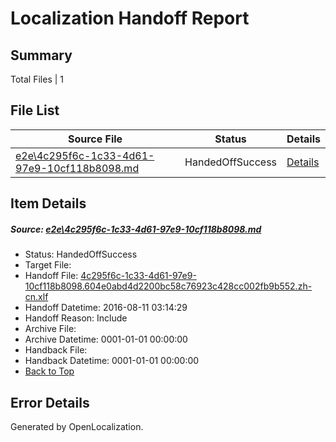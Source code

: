 # <a name='report-top'></a> Localization Handoff Report

## Summary
 Total Files | 1

## File List
 Source File | Status | Details 
 ----------- | ------ | ------- 
 [e2e\4c295f6c-1c33-4d61-97e9-10cf118b8098.md](https://github.com/OpenLocalizationTestOrg/oltest/blob/00643f9c33d2b9d4f17fafc7c5448e4a0c366970/e2e/4c295f6c-1c33-4d61-97e9-10cf118b8098.md) | HandedOffSuccess | [Details](#5ad574236a8633b8eda3eaff3cedb17e551ee6f81)

## Item Details
##### <a name='5ad574236a8633b8eda3eaff3cedb17e551ee6f81'></a> Source: [e2e\4c295f6c-1c33-4d61-97e9-10cf118b8098.md](https://github.com/OpenLocalizationTestOrg/oltest/blob/00643f9c33d2b9d4f17fafc7c5448e4a0c366970/e2e/4c295f6c-1c33-4d61-97e9-10cf118b8098.md)
* Status: HandedOffSuccess
* Target File: 
* Handoff File: [4c295f6c-1c33-4d61-97e9-10cf118b8098.604e0abd4d2200bc58c76923c428cc002fb9b552.zh-cn.xlf](https://github.com/OpenLocalizationTestOrg/olhandoff-e2e/blob/593d694ff074252b0c075785c11d98ae342a8f4c/ol-handoff/OpenLocalizationTestOrg/ol-test-zhcn/ci/ht/4c295f6c-1c33-4d61-97e9-10cf118b8098.604e0abd4d2200bc58c76923c428cc002fb9b552.zh-cn.xlf)
* Handoff Datetime: 2016-08-11 03:14:29
* Handoff Reason: Include
* Archive File: 
* Archive Datetime: 0001-01-01 00:00:00
* Handback File: 
* Handback Datetime: 0001-01-01 00:00:00
* [Back to Top](#report-top)


## Error Details

Generated by OpenLocalization.
